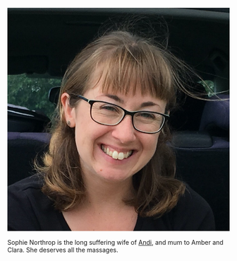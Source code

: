 ---
---
![Sophie Northrop](../../../static/uploads/sophie.jpg)

Sophie Northrop is the long suffering wife of [Andi](https://northrop.tech), and mum to Amber and Clara. She deserves all the massages.

